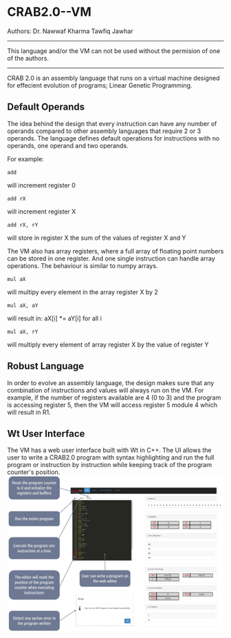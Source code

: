 # CRAB2.0--VM
Authors:
Dr. Nawwaf Kharma 
Tawfiq Jawhar
***
This language and/or the VM can not be used without the permision of one of the authors.
***
CRAB 2.0 is an assembly language that runs on a virtual machine designed for effecient evolution of programs; Linear Genetic Programming.
## Default Operands
The idea behind the design that every instruction can have any number of operands compared to other assembly languages that require 2 or 3 operands.
The language defines default operations for instructions with no operands, one operand and two operands.

For example:

```
add
```
will increment register 0
```
add rX
```
will increment register X
```
add rX, rY
```
will store in register X the sum of the values of register X and Y

The VM also has array registers, where a full array of floating point numbers can be stored in one register. And one single instruction can handle array operations.
The behaviour is similar to numpy arrays.
```
mul aX
```
will multipy every element in the array register X by 2
```
mul aX, aY
```
will result in: aX[i] *= aY[i] for all i
```
mul aX, rY
```
will multiply every element of array register X by the value of register Y
## Robust Language
In order to evolve an assembly language, the design makes sure that any combination of instructions and values will always run on the VM.
For example, if the number of registers available are 4 (0 to 3) and the program is accessing register 5, then the VM will access register 5 module 4 which will result in R1.

## Wt User Interface
The VM has a web user interface built with Wt in C++.
The UI allows the user to write a CRAB2.0 program with syntax highlighting and run the full program or instruction by instruction while keeping track of the program counter's position.
![Screenshot](screenshots/vmui.png)


